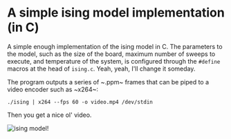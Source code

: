 # A simple ising model implementation (in C)
A simple enough implementation of the ising model in C. The parameters
to the model, such as the size of the board, maximum number of sweeps
to execute, and temperature of the system, is configured through the
`#define` macros at the head of `ising.c`. Yeah, yeah, I'll change it
someday.

The program outputs a series of ~.ppm~ frames that can be piped to a
video encoder such as ~x264~:

``` shell
./ising | x264 --fps 60 -o video.mp4 /dev/stdin
```

Then you get a nice ol' video.

![ising model!](video.gif)
